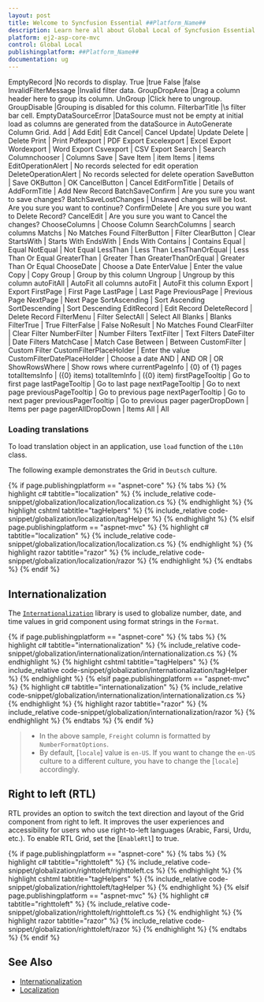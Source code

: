 ```yaml
---
layout: post
title: Welcome to Syncfusion Essential ##Platform_Name##
description: Learn here all about Global Local of Syncfusion Essential ##Platform_Name## widgets based on HTML5 and jQuery.
platform: ej2-asp-core-mvc
control: Global Local
publishingplatform: ##Platform_Name##
documentation: ug
---
```


EmptyRecord |No records to display.
True |true
False |false
InvalidFilterMessage |Invalid filter data.
GroupDropArea |Drag a column header here to group its column.
UnGroup |Click here to ungroup.
GroupDisable |Grouping is disabled for this column.
FilterbarTitle |\s filter bar cell.
EmptyDataSourceError |DataSource must not be empty at initial load as columns are generated from the dataSource in AutoGenerate Column Grid.
Add | Add
Edit| Edit
Cancel| Cancel
Update| Update
Delete | Delete
Print | Print
Pdfexport | PDF Export
Excelexport | Excel Export
Wordexport | Word Export
Csvexport | CSV Export
Search | Search
Columnchooser | Columns
Save | Save
Item | item
Items | items
EditOperationAlert | No records selected for edit operation
DeleteOperationAlert | No records selected for delete operation
SaveButton | Save
OKButton | OK
CancelButton | Cancel
EditFormTitle | Details of
AddFormTitle | Add New Record
BatchSaveConfirm | Are you sure you want to save changes?
BatchSaveLostChanges | Unsaved changes will be lost. Are you sure you want to continue?
ConfirmDelete | Are you sure you want to Delete Record?
CancelEdit | Are you sure you want to Cancel the changes?
ChooseColumns | Choose Column
SearchColumns | search columns
Matchs | No Matches Found
FilterButton | Filter
ClearButton | Clear
StartsWith | Starts With
EndsWith | Ends With
Contains | Contains
Equal | Equal
NotEqual | Not Equal
LessThan | Less Than
LessThanOrEqual | Less Than Or Equal
GreaterThan | Greater Than
GreaterThanOrEqual | Greater Than Or Equal
ChooseDate | Choose a Date
EnterValue | Enter the value
Copy | Copy
Group | Group by this column
Ungroup | Ungroup by this column
autoFitAll | AutoFit all columns
autoFit | AutoFit this column
Export | Export
FirstPage | First Page
LastPage | Last Page
PreviousPage | Previous Page
NextPage | Next Page
SortAscending | Sort Ascending
SortDescending | Sort Descending
EditRecord | Edit Record
DeleteRecord | Delete Record
FilterMenu | Filter
SelectAll | Select All
Blanks | Blanks
FilterTrue | True
FilterFalse | False
NoResult | No Matches Found
ClearFilter | Clear Filter
NumberFilter | Number Filters
TextFilter | Text Filters
DateFilter | Date Filters
MatchCase | Match Case
Between | Between
CustomFilter | Custom Filter
CustomFilterPlaceHolder | Enter the value
CustomFilterDatePlaceHolder | Choose a date
AND | AND
OR | OR
ShowRowsWhere | Show rows where
currentPageInfo | {0} of {1} pages
totalItemsInfo | ({0} items)
totalItemInfo | ({0} item)
firstPageTooltip | Go to first page
lastPageTooltip | Go to last page
nextPageTooltip | Go to next page
previousPageTooltip | Go to previous page
nextPagerTooltip | Go to next pager
previousPagerTooltip | Go to previous pager
pagerDropDown | Items per page
pagerAllDropDown | Items
All | All

### Loading translations

To load translation object in an application, use `load` function of the `L10n` class.

The following example demonstrates the Grid in `Deutsch` culture.

{% if page.publishingplatform == "aspnet-core" %}
{% tabs %}
{% highlight c# tabtitle="localization" %}
{% include_relative code-snippet/globalization/localization/localization.cs %}
{% endhighlight %}
{% highlight cshtml tabtitle="tagHelpers" %}
{% include_relative code-snippet/globalization/localization/tagHelper %}
{% endhighlight %}
{% elsif page.publishingplatform == "aspnet-mvc" %}
{% highlight c# tabtitle="localization" %}
{% include_relative code-snippet/globalization/localization/localization.cs %}
{% endhighlight %}
{% highlight razor tabtitle="razor" %}
{% include_relative code-snippet/globalization/localization/razor %}
{% endhighlight %}
{% endtabs %}
{% endif %}



## Internationalization

The [`Internationalization`](../../common/intl.html) library is used to globalize number, date, and time values in grid component using format strings in the `Format`.

{% if page.publishingplatform == "aspnet-core" %}
{% tabs %}
{% highlight c# tabtitle="internationalization" %}
{% include_relative code-snippet/globalization/internationalization/internationalization.cs %}
{% endhighlight %}
{% highlight cshtml tabtitle="tagHelpers" %}
{% include_relative code-snippet/globalization/internationalization/tagHelper %}
{% endhighlight %}
{% elsif page.publishingplatform == "aspnet-mvc" %}
{% highlight c# tabtitle="internationalization" %}
{% include_relative code-snippet/globalization/internationalization/internationalization.cs %}
{% endhighlight %}
{% highlight razor tabtitle="razor" %}
{% include_relative code-snippet/globalization/internationalization/razor %}
{% endhighlight %}
{% endtabs %}
{% endif %}



> * In the above sample, `Freight` column is formatted by `NumberFormatOptions`.
> * By default, [`locale`] value is `en-US`. If you want to change the `en-US` culture to a different culture, you have to change  the [`locale`] accordingly.

## Right to left (RTL)

RTL provides an option to switch the text direction and layout of the Grid component from right to left. It improves the user experiences and accessibility for users who use right-to-left languages (Arabic, Farsi, Urdu, etc.). To enable RTL Grid, set the [`EnableRtl`] to true.

{% if page.publishingplatform == "aspnet-core" %}
{% tabs %}
{% highlight c# tabtitle="righttoleft" %}
{% include_relative code-snippet/globalization/righttoleft/righttoleft.cs %}
{% endhighlight %}
{% highlight cshtml tabtitle="tagHelpers" %}
{% include_relative code-snippet/globalization/righttoleft/tagHelper %}
{% endhighlight %}
{% elsif page.publishingplatform == "aspnet-mvc" %}
{% highlight c# tabtitle="righttoleft" %}
{% include_relative code-snippet/globalization/righttoleft/righttoleft.cs %}
{% endhighlight %}
{% highlight razor tabtitle="razor" %}
{% include_relative code-snippet/globalization/righttoleft/razor %}
{% endhighlight %}
{% endtabs %}
{% endif %}



## See Also

* [Internationalization](../../common/intl.html)
* [Localization](../../common/localization.html)